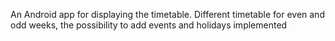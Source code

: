 An Android app for displaying the timetable. Different timetable for even and odd weeks, the possibility to add events and holidays implemented
